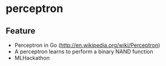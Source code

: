 perceptron
============

## Feature
- Perceptron in Go (http://en.wikipedia.org/wiki/Perceptron)
- A perceptron learns to perform a binary NAND function
- MLHackathon
